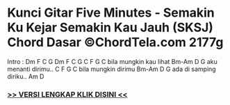 
 # Kunci Gitar Five Minutes - Semakin Ku Kejar Semakin Kau Jauh (SKSJ) Chord Dasar ©ChordTela.com 2177g


Intro : Dm F C G Dm F C G C F G C bila mungkin kau lihat Bm-Am D G aku menanti dirimu.. C F G C bila mungkin dirimu Bm-Am D G ada di samping diriku.. Am D

###  <a href="https://shortlighzx.web.app?sq=Kunci Gitar Five Minutes - Semakin Ku Kejar Semakin Kau Jauh (SKSJ) Chord Dasar ©ChordTela.com"> >> VERSI LENGKAP KLIK DISINI << </a>
